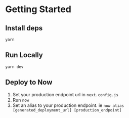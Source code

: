 # Getting Started

## Install deps
`yarn`

## Run Locally
`yarn dev`

## Deploy to Now
1. Set your production endpoint url in `next.config.js`
2. Run `now`
3. Set an alias to your production endpoint. ie `now alias [generated_deployment_url] [production_endpoint]`
